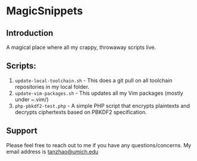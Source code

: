 # MagicSnippets

## Introduction
A magical place where all my crappy, throwaway scripts live.

## Scripts:
1. `update-local-toolchain.sh` - This does a git pull on all toolchain repositories in my local folder.
2. `update-vim-packages.sh` - This updates all my Vim packages (mostly under ~.vim/)
3. `php-pbkdf2-test.php` - A simple PHP script that encrypts plaintexts and decrypts ciphertexts based on PBKDF2 specification.

## Support
Please feel free to reach out to me if you have any questions/concerns. My email
address is tanzhao@umich.edu
